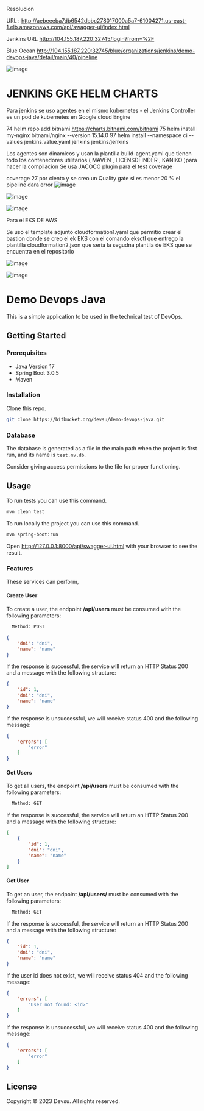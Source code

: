 Resolucion


URL : http://aebeeeba7db6542dbbc278017000a5a7-61004271.us-east-1.elb.amazonaws.com/api/swagger-ui/index.html


Jenkins URL  http://104.155.187.220:32745/login?from=%2F   

Blue Ocean
http://104.155.187.220:32745/blue/organizations/jenkins/demo-devops-java/detail/main/40/pipeline

![image](https://github.com/jhonatanurbinat/demo-devops-java/assets/53740985/fdb0ac64-68d7-4faa-86d1-4ef2feb1c03b)


# JENKINS GKE HELM CHARTS

Para jenkins se uso agentes en el mismo kubernetes - el Jenkins Controller es un pod de kubernetes en Google cloud Engine 

   74  helm repo add bitnami https://charts.bitnami.com/bitnami
   75  helm install my-nginx bitnami/nginx --version 15.14.0
      97  helm install --namespace ci --values jenkins.value.yaml jenkins jenkins/jenkins

Los agentes son dinamicos y usan la plantilla build-agent.yaml que tienen todo los contenedores utilitarios ( MAVEN , LICENSDFINDER , KANIKO )para hacer la compilacion 
Se usa JACOCO plugin para el test coverage 

coverage 27 por ciento y se creo un Quality gate si es menor 20 % el pipeline dara error 
![image](https://github.com/jhonatanurbinat/demo-devops-java/assets/53740985/b9774e42-534c-47ab-991d-a2bbc8354622)



![image](https://github.com/jhonatanurbinat/demo-devops-java/assets/53740985/eeb1b06e-47ce-4db4-8a2b-f01fa32e8479)



![image](https://github.com/jhonatanurbinat/demo-devops-java/assets/53740985/36b0c721-9898-41a7-bcfc-5fabc0ab6d12)


Para el EKS DE AWS 

Se uso el template adjunto cloudformation1.yaml que permitio crear el bastion donde se creo el ek EKS con el comando eksctl que entrego la plantilla cloudformation2.json  que seria la segudna plantlla de EKS que se encuentra en el repositorio



![image](https://github.com/jhonatanurbinat/demo-devops-java/assets/53740985/a7f0945b-bf65-4e50-83d8-a41db33a2e7d)


![image](https://github.com/jhonatanurbinat/demo-devops-java/assets/53740985/492b18a9-d6bd-4316-85c3-c74bae156fbe)



# Demo Devops Java

This is a simple application to be used in the technical test of DevOps.

## Getting Started

### Prerequisites

- Java Version 17
- Spring Boot 3.0.5
- Maven

### Installation

Clone this repo.

```bash
git clone https://bitbucket.org/devsu/demo-devops-java.git
```

### Database

The database is generated as a file in the main path when the project is first run, and its name is `test.mv.db`.

Consider giving access permissions to the file for proper functioning.

## Usage

To run tests you can use this command.

```bash
mvn clean test
```

To run locally the project you can use this command.

```bash
mvn spring-boot:run
```

Open http://127.0.0.1:8000/api/swagger-ui.html with your browser to see the result.

### Features

These services can perform,

#### Create User

To create a user, the endpoint **/api/users** must be consumed with the following parameters:

```bash
  Method: POST
```

```json
{
    "dni": "dni",
    "name": "name"
}
```

If the response is successful, the service will return an HTTP Status 200 and a message with the following structure:

```json
{
    "id": 1,
    "dni": "dni",
    "name": "name"
}
```

If the response is unsuccessful, we will receive status 400 and the following message:

```json
{
    "errors": [
        "error"
    ]
}
```

#### Get Users

To get all users, the endpoint **/api/users** must be consumed with the following parameters:

```bash
  Method: GET
```

If the response is successful, the service will return an HTTP Status 200 and a message with the following structure:

```json
[
    {
        "id": 1,
        "dni": "dni",
        "name": "name"
    }
]
```

#### Get User

To get an user, the endpoint **/api/users/<id>** must be consumed with the following parameters:

```bash
  Method: GET
```

If the response is successful, the service will return an HTTP Status 200 and a message with the following structure:

```json
{
    "id": 1,
    "dni": "dni",
    "name": "name"
}
```

If the user id does not exist, we will receive status 404 and the following message:

```json
{
    "errors": [
        "User not found: <id>"
    ]
}
```

If the response is unsuccessful, we will receive status 400 and the following message:

```json
{
    "errors": [
        "error"
    ]
}
```

## License

Copyright © 2023 Devsu. All rights reserved.
